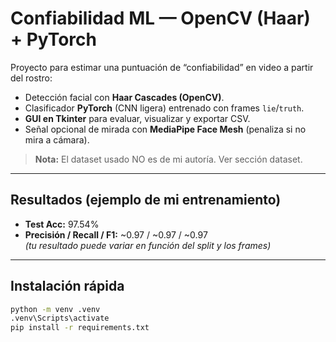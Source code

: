 #  Confiabilidad ML — OpenCV (Haar) + PyTorch

Proyecto para estimar una puntuación de “confiabilidad” en video a partir del rostro:
- Detección facial con **Haar Cascades (OpenCV)**.
- Clasificador **PyTorch** (CNN ligera) entrenado con frames `lie`/`truth`.
- **GUI en Tkinter** para evaluar, visualizar y exportar CSV.
- Señal opcional de mirada con **MediaPipe Face Mesh** (penaliza si no mira a cámara).

> **Nota:** El dataset usado NO es de mi autoría. Ver sección dataset.

---

##  Resultados (ejemplo de mi entrenamiento)
- **Test Acc:** 97.54%  
- **Precisión / Recall / F1:** ~0.97 / ~0.97 / ~0.97  
*(tu resultado puede variar en función del split y los frames)*

---

##  Instalación rápida

```bash
python -m venv .venv
.venv\Scripts\activate
pip install -r requirements.txt

